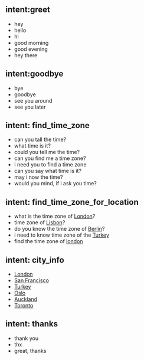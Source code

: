 ## intent:greet
- hey
- hello
- hi
- good morning
- good evening
- hey there

## intent:goodbye
- bye
- goodbye
- see you around
- see you later

## intent: find_time_zone
- can you tall the time?
- what time is it?
- could you tell me the time?
- can you find me a time zone?
- i need you to find a time zone
- can you say what time is it?
- may i now the time?
- would you mind, if i ask you time?

## intent: find_time_zone_for_location
- what is the time zone of [London](city)?
- time zone of [Lisbon](city)?
- do you know the time zone of [Berlin](city)?
- i need to know time zone of the [Turkey](city)
- find the time zone of [london](city)

## intent: city_info
- [London](city)
- [San Francisco](city)
- [Turkey](city)
- [Oslo](city)
- [Auckland](city)
- [Toronto](city)

## intent: thanks
- thank you
- thx
- great, thanks






